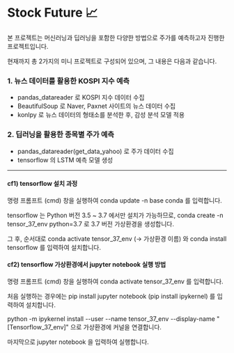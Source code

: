 # Stock Future :chart_with_upwards_trend:


본 프로젝트는 머신러닝과 딥러닝을 포함한 다양한 방법으로 주가를 예측하고자 진행한 프로젝트입니다.

현재까지 총 2가지의 미니 프로젝트로 구성되어 있으며, 그 내용은 다음과 같습니다.


### 1. 뉴스 데이터를 활용한 KOSPI 지수 예측
  - pandas_datareader 로 KOSPI 지수 데이터 수집
  - BeautifulSoup 로 Naver, Paxnet 사이트의 뉴스 데이터 수집
  - konlpy 로 뉴스 데이터의 형태소를 분석한 후, 감성 분석 모델 적용
  
### 2. 딥러닝을 활용한 종목별 주가 예측
  - pandas_datareader(get_data_yahoo) 로 주가 데이터 수집
  - tensorflow 의 LSTM 예측 모델 생성
  

--------------------

 
#### cf1) tensorflow 설치 과정

명령 프롬프트 (cmd) 창을 실행하여 conda update -n base conda 를 입력합니다.

tensorflow 는 Python 버전 3.5 ~ 3.7 에서만 설치가 가능하므로, conda create -n tensor_37_env python=3.7 로 3.7 버전 가상환경을 생성합니다.

그 후, 순서대로 conda activate tensor_37_env (-> 가상환경 이름) 와 conda install tensorflow 를 입력하여 설치합니다.


#### cf2) tensorflow 가상환경에서 jupyter notebook 실행 방법

명령 프롬프트 (cmd) 창을 실행하여 conda activate tensor_37_env 를 입력합니다.

처음 실행하는 경우에는 pip install jupyter notebook (pip install ipykernel) 를 입력하여 설치합니다.

python -m ipykernel install --user --name tensor_37_env --display-name "[Tensorflow_37_env]" 으로 가상환경에 커널을 연결합니다.

마지막으로 jupyter notebook 을 입력하여 실행합니다.
